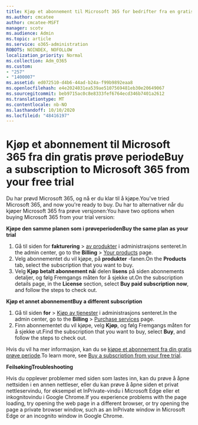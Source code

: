 ```yaml
---
title: Kjøp et abonnement til Microsoft 365 for bedrifter fra en gratis prøve periode
ms.author: cmcatee
author: cmcatee-MSFT
manager: scotv
ms.audience: Admin
ms.topic: article
ms.service: o365-administration
ROBOTS: NOINDEX, NOFOLLOW
localization_priority: Normal
ms.collection: Adm_O365
ms.custom:
- "257"
- "1400007"
ms.assetid: ed072510-d4b6-44ad-b24a-f99b9892eaa8
ms.openlocfilehash: e4e2024031ea539ae5107569481eb30e20649067
ms.sourcegitcommit: beb9715ac0c8e8333fef6764ecd346b7401a2612
ms.translationtype: MT
ms.contentlocale: nb-NO
ms.lasthandoff: 10/10/2020
ms.locfileid: "48416197"
---
```

# <a name="buy-a-subscription-to-microsoft-365-from-your-free-trial"></a><span data-ttu-id="f268c-102">Kjøp et abonnement til Microsoft 365 fra din gratis prøve periode</span><span class="sxs-lookup"><span data-stu-id="f268c-102">Buy a subscription to Microsoft 365 from your free trial</span></span>

<span data-ttu-id="f268c-103">Du har prøvd Microsoft 365, og nå er du klar til å kjøpe.</span><span class="sxs-lookup"><span data-stu-id="f268c-103">You've tried Microsoft 365, and now you're ready to buy.</span></span> <span data-ttu-id="f268c-104">Du har to alternativer når du kjøper Microsoft 365 fra prøve versjonen:</span><span class="sxs-lookup"><span data-stu-id="f268c-104">You have two options when buying Microsoft 365 from your trial version:</span></span>
  
 <span data-ttu-id="f268c-105">**Kjøpe den samme planen som i prøveperioden**</span><span class="sxs-lookup"><span data-stu-id="f268c-105">**Buy the same plan as your trial**</span></span>
  
1. <span data-ttu-id="f268c-106">Gå til siden for **fakturering** \> [av produkter](https://go.microsoft.com/fwlink/p/?linkid=842054) i administrasjons senteret.</span><span class="sxs-lookup"><span data-stu-id="f268c-106">In the admin center, go to the **Billing** \> [Your products](https://go.microsoft.com/fwlink/p/?linkid=842054) page.</span></span>
2. <span data-ttu-id="f268c-107">Velg abonnementet du vil kjøpe, på **produkter** -fanen.</span><span class="sxs-lookup"><span data-stu-id="f268c-107">On the **Products** tab, select the subscription that you want to buy.</span></span>
3. <span data-ttu-id="f268c-108">Velg **Kjøp betalt abonnement nå**i delen **lisens** på siden abonnements detaljer, og følg Fremgangs måten for å sjekke ut.</span><span class="sxs-lookup"><span data-stu-id="f268c-108">On the subscription details page, in the **License** section, select **Buy paid subscription now**, and follow the steps to check out.</span></span>
 
<span data-ttu-id="f268c-109">**Kjøp et annet abonnement**</span><span class="sxs-lookup"><span data-stu-id="f268c-109">**Buy a different subscription**</span></span>
  
1. <span data-ttu-id="f268c-110">Gå til siden **for** \> [Kjøp av tjenester](https://go.microsoft.com/fwlink/p/?linkid=868433) i administrasjons senteret.</span><span class="sxs-lookup"><span data-stu-id="f268c-110">In the admin center, go to the **Billing** \> [Purchase services](https://go.microsoft.com/fwlink/p/?linkid=868433) page.</span></span>
2. <span data-ttu-id="f268c-111">Finn abonnementet du vil kjøpe, velg **Kjøp**, og følg Fremgangs måten for å sjekke ut.</span><span class="sxs-lookup"><span data-stu-id="f268c-111">Find the subscription that you want to buy, select **Buy**, and follow the steps to check out.</span></span>

<span data-ttu-id="f268c-112">Hvis du vil ha mer informasjon, kan du se [kjøpe et abonnement fra din gratis prøve periode](https://docs.microsoft.com/microsoft-365/commerce/try-or-buy-microsoft-365#buy-a-subscription-from-your-free-trial).</span><span class="sxs-lookup"><span data-stu-id="f268c-112">To learn more, see [Buy a subscription from your free trial](https://docs.microsoft.com/microsoft-365/commerce/try-or-buy-microsoft-365#buy-a-subscription-from-your-free-trial).</span></span>

<span data-ttu-id="f268c-113">**Feilsøking**</span><span class="sxs-lookup"><span data-stu-id="f268c-113">**Troubleshooting**</span></span>

<span data-ttu-id="f268c-114">Hvis du opplever problemer med siden som lastes inn, kan du prøve å åpne nettsiden i en annen nettleser, eller du kan prøve å åpne siden et privat nettleservindu, for eksempel et InPrivate-vindu i Microsoft Edge eller et inkognitovindu i Google Chrome.</span><span class="sxs-lookup"><span data-stu-id="f268c-114">If you experience problems with the page loading, try opening the web page in a different browser, or try opening the page a private browser window, such as an InPrivate window in Microsoft Edge or an incognito window in Google Chrome.</span></span>